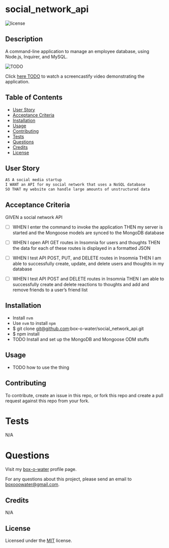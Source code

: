 # social_network_api

![license](https://img.shields.io/static/v1?label=license&message=MIT&color=blue)

## Description

A command-line application to manage an employee database, using Node.js, Inquirer, and MySQL.

![TODO](/assets/images/social_network_api_preview.png)

Click [here TODO]() to watch a screencastify video demonstrating the application.

## Table of Contents

- [User Story](#user-story)
- [Acceptance Criteria](#acceptance-criteria)
- [Installation](#installation)
- [Usage](#usage)
- [Contributing](#contributing)
- [Tests](#tests)
- [Questions](#questions)
- [Credits](#credits)
- [License](#license)

## User Story

```md
AS A social media startup
I WANT an API for my social network that uses a NoSQL database
SO THAT my website can handle large amounts of unstructured data
```

## Acceptance Criteria

GIVEN a social network API

- [ ] WHEN I enter the command to invoke the application
      THEN my server is started and the Mongoose models are synced to the MongoDB database

- [ ] WHEN I open API GET routes in Insomnia for users and thoughts
      THEN the data for each of these routes is displayed in a formatted JSON

- [ ] WHEN I test API POST, PUT, and DELETE routes in Insomnia
      THEN I am able to successfully create, update, and delete users and thoughts in my database

- [ ] WHEN I test API POST and DELETE routes in Insomnia
      THEN I am able to successfully create and delete reactions to thoughts and add and remove friends to a user’s friend list

## Installation

- Install `nvm`
- Use `nvm` to install `npm`
- $ git clone git@github.com:box-o-water/social_network_api.git
- $ npm install
- TODO Install and set up the MongoDB and Mongoose ODM stuffs

## Usage

- TODO how to use the thing

## Contributing

To contribute, create an issue in this repo, or fork this repo and create a pull request against this repo from your fork.

# Tests

N/A

# Questions

Visit my [box-o-water](https://github.com/box-o-water) profile page.

For any questions about this project, please send an email to <boxooowater@gmail.com>.

## Credits

N/A

## License

Licensed under the [MIT](/LICENSE) license.
